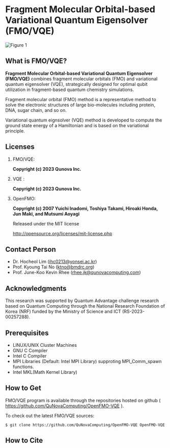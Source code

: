 Fragment Molecular Orbital-based Variational Quantum Eigensolver (FMO/VQE)
=======================

![Figure 1](https://github.com/QuNovaComputing/OpenFMO-VQE/assets/48709737/fc92e78d-6c0b-4982-91f8-e5b217ebdabf)

What is FMO/VQE?
----------------

**Fragment Molecular Orbital-based
Variational Quantum Eigensolver (FMO/VQE)**
combines fragment molecular orbitals (FMO)
and variational quantum eigensolver (VQE),
strategically designed for optimal qubit utilization
in fragment-based quantum chemistry simulations.

Fragment molecular orbital (FMO) 
method is a representative method to solve 
the electronic structures of large bio-molecules
including protein, DNA, sugar chain, and so on.

Variational quantum eignsolver (VQE)
method is developed to compute the ground state energy
of a Hamiltonian and is based on the variational principle.

Licenses
--------

1. FMO/VQE:

   **Copyright (c) 2023 Qunova Inc.**

2. VQE :

   **Copyright (c) 2023 Qunova Inc.**

3. OpenFMO:

   **Copyright (c) 2007 Yuichi Inadomi, Toshiya Takami, Hiroaki Honda, 
   Jun Maki, and Mutsumi Aoyagi**

   Released under the MIT license

   http://opensource.org/licenses/mit-license.php


Contact Person
--------------
* Dr. Hocheol Lim (ihc0213@yonsei.ac.kr)
* Prof. Kyoung Tai No (ktno@bmdrc.org)
* Prof. June-Koo Kevin Rhee (rhee.jk@qunovacomputing.com)

Acknowledgments
---------------
This research was supported by Quantum Advantage challenge research based on 
Quantum Computing through the National Research Foundation of Korea (NRF) 
funded by the Ministry of Science and ICT (RS-2023-00257288).

Prerequisites
-------------
* LINUX/UNIX Cluster Machines
* GNU C Compiler
* Intel C Compiler
* MPI Libraries (Default: Intel MPI Library) supproting MPI_Comm_spawn functions.
* Intel MKL(Math Kernel Library)

How to Get
----------

FMO/VQE program is available through
the repositories hosted on
github ( https://github.com/QuNovaComputing/OpenFMO-VQE ).

To check out the latest FMO/VQE sources:

   `$ git clone https://github.com/QuNovaComputing/OpenFMO-VQE OpenFMO-VQE`

How to Cite
----------


